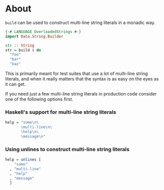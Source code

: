 # About

`build` can be used to construct multi-line string literals in a monadic way.

```haskell
{-# LANGUAGE OverloadedStrings #-}
import Data.String.Builder

str :: String
str = build $ do
  "foo"
  "bar"
  "baz"
```

This is primarily meant for test suites that use a lot of multi-line string
literals, and when it really matters that the syntax is as easy on the eyes as
it can get.

If you need just a few multi-line string literals in production code consider
one of the following options first.

### Haskell's support for multi-line string literals

```haskell
help = "some\n\
       \multi-line\n\
       \help\n\
       \message\n"
```

### Using unlines to construct multi-line string literals

```haskell
help = unlines [
    "some"
  , "multi-line"
  , "help"
  , "message"
  ]
```
